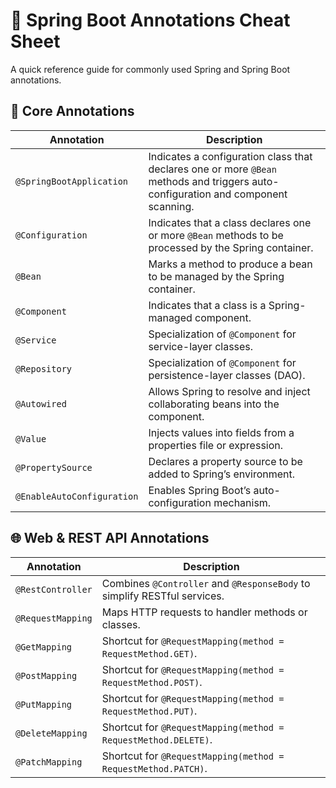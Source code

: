 
# 📘 Spring Boot Annotations Cheat Sheet

A quick reference guide for commonly used Spring and Spring Boot annotations.

## 🔧 Core Annotations

| Annotation                 | Description                                                                                                                       |
| -------------------------- | --------------------------------------------------------------------------------------------------------------------------------- |
| `@SpringBootApplication`   | Indicates a configuration class that declares one or more `@Bean` methods and triggers auto-configuration and component scanning. |
| `@Configuration`           | Indicates that a class declares one or more `@Bean` methods to be processed by the Spring container.                              |
| `@Bean`                    | Marks a method to produce a bean to be managed by the Spring container.                                                           |
| `@Component`               | Indicates that a class is a Spring-managed component.                                                                             |
| `@Service`                 | Specialization of `@Component` for service-layer classes.                                                                         |
| `@Repository`              | Specialization of `@Component` for persistence-layer classes (DAO).                                                               |
| `@Autowired`               | Allows Spring to resolve and inject collaborating beans into the component.                                                       |
| `@Value`                   | Injects values into fields from a properties file or expression.                                                                  |
| `@PropertySource`          | Declares a property source to be added to Spring’s environment.                                                                   |
| `@EnableAutoConfiguration` | Enables Spring Boot’s auto-configuration mechanism.                                                                               |

## 🌐 Web & REST API Annotations

| Annotation        | Description                                                              |
| ----------------- | ------------------------------------------------------------------------ |
| `@RestController` | Combines `@Controller` and `@ResponseBody` to simplify RESTful services. |
| `@RequestMapping` | Maps HTTP requests to handler methods or classes.                        |
| `@GetMapping`     | Shortcut for `@RequestMapping(method = RequestMethod.GET)`.              |
| `@PostMapping`    | Shortcut for `@RequestMapping(method = RequestMethod.POST)`.             |
| `@PutMapping`     | Shortcut for `@RequestMapping(method = RequestMethod.PUT)`.              |
| `@DeleteMapping`  | Shortcut for `@RequestMapping(method = RequestMethod.DELETE)`.           |
| `@PatchMapping`   | Shortcut for `@RequestMapping(method = RequestMethod.PATCH)`.            |
